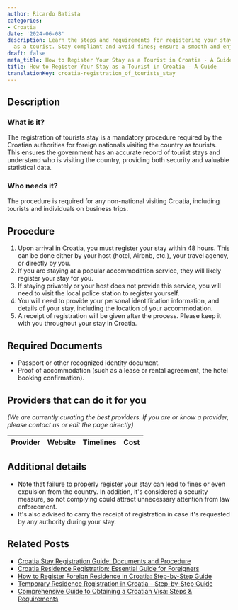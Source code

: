 ```yaml
---
author: Ricardo Batista
categories:
- Croatia
date: '2024-06-08'
description: Learn the steps and requirements for registering your stay in Croatia
  as a tourist. Stay compliant and avoid fines; ensure a smooth and enjoyable trip.
draft: false
meta_title: How to Register Your Stay as a Tourist in Croatia - A Guide
title: How to Register Your Stay as a Tourist in Croatia - A Guide
translationKey: croatia-registration_of_tourists_stay
---
```


## Description
### What is it?
The registration of tourists stay is a mandatory procedure required by the Croatian authorities for foreign nationals visiting the country as tourists. This ensures the government has an accurate record of tourist stays and understand who is visiting the country, providing both security and valuable statistical data.

### Who needs it?
The procedure is required for any non-national visiting Croatia, including tourists and individuals on business trips.

## Procedure
1. Upon arrival in Croatia, you must register your stay within 48 hours. This can be done either by your host (hotel, Airbnb, etc.), your travel agency, or directly by you.
2. If you are staying at a popular accommodation service, they will likely register your stay for you.
3. If staying privately or your host does not provide this service, you will need to visit the local police station to register yourself.
4. You will need to provide your personal identification information, and details of your stay, including the location of your accommodation.
5. A receipt of registration will be given after the process. Please keep it with you throughout your stay in Croatia.

## Required Documents
- Passport or other recognized identity document.
- Proof of accommodation (such as a lease or rental agreement, the hotel booking confirmation).

## Providers that can do it for you

_(We are currently curating the best providers. If you are or know a provider, please contact us or edit the page directly)_

| Provider        |     Website     |     Timelines    |       Cost      |
| :-------------: | :-------------: |  :-------------: | :-------------: |

## Additional details
- Note that failure to properly register your stay can lead to fines or even expulsion from the country. In addition, it's considered a security measure, so not complying could attract unnecessary attention from law enforcement. 
- It's also advised to carry the receipt of registration in case it's requested by any authority during your stay.
## Related Posts

- [Croatia Stay Registration Guide: Documents and Procedure](https://tramitit.com/guides/croatia/stay_registration_upon_entering_the_country/)
- [Croatia Residence Registration: Essential Guide for Foreigners](https://tramitit.com/guides/croatia/residence_registration/)
- [How to Register Foreign Residence in Croatia: Step-by-Step Guide](https://tramitit.com/guides/croatia/registration_of_foreigners_residence/)
- [Temporary Residence Registration in Croatia - Step-by-Step Guide](https://tramitit.com/guides/croatia/temporary_residence_registration/)
- [Comprehensive Guide to Obtaining a Croatian Visa: Steps & Requirements](https://tramitit.com/guides/croatia/obtaining_a_visa_for_foreigners/)